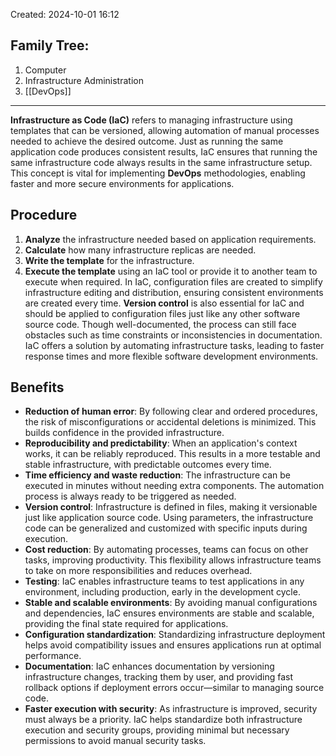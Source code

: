 Created: 2024-10-01 16:12
## Family Tree:
1. Computer
2. Infrastructure Administration
3. [[DevOps]]
-- -
**Infrastructure as Code (IaC)** refers to managing infrastructure using templates that can be versioned, allowing automation of manual processes needed to achieve the desired outcome. Just as running the same application code produces consistent results, IaC ensures that running the same infrastructure code always results in the same infrastructure setup. This concept is vital for implementing **DevOps** methodologies, enabling faster and more secure environments for applications.
## Procedure
1. **Analyze** the infrastructure needed based on application requirements.
2. **Calculate** how many infrastructure replicas are needed.
3. **Write the template** for the infrastructure.
4. **Execute the template** using an IaC tool or provide it to another team to execute when required.
In IaC, configuration files are created to simplify infrastructure editing and distribution, ensuring consistent environments are created every time. **Version control** is also essential for IaC and should be applied to configuration files just like any other software source code.
Though well-documented, the process can still face obstacles such as time constraints or inconsistencies in documentation. IaC offers a solution by automating infrastructure tasks, leading to faster response times and more flexible software development environments.
## Benefits
- **Reduction of human error**:
  By following clear and ordered procedures, the risk of misconfigurations or accidental deletions is minimized. This builds confidence in the provided infrastructure.
- **Reproducibility and predictability**:
  When an application's context works, it can be reliably reproduced. This results in a more testable and stable infrastructure, with predictable outcomes every time.
- **Time efficiency and waste reduction**:
  The infrastructure can be executed in minutes without needing extra components. The automation process is always ready to be triggered as needed.
- **Version control**:
  Infrastructure is defined in files, making it versionable just like application source code. Using parameters, the infrastructure code can be generalized and customized with specific inputs during execution.
- **Cost reduction**:
  By automating processes, teams can focus on other tasks, improving productivity. This flexibility allows infrastructure teams to take on more responsibilities and reduces overhead.
- **Testing**:
  IaC enables infrastructure teams to test applications in any environment, including production, early in the development cycle.
- **Stable and scalable environments**:
  By avoiding manual configurations and dependencies, IaC ensures environments are stable and scalable, providing the final state required for applications.
- **Configuration standardization**:
  Standardizing infrastructure deployment helps avoid compatibility issues and ensures applications run at optimal performance.
- **Documentation**:
  IaC enhances documentation by versioning infrastructure changes, tracking them by user, and providing fast rollback options if deployment errors occur—similar to managing source code.
- **Faster execution with security**:
  As infrastructure is improved, security must always be a priority. IaC helps standardize both infrastructure execution and security groups, providing minimal but necessary permissions to avoid manual security tasks.